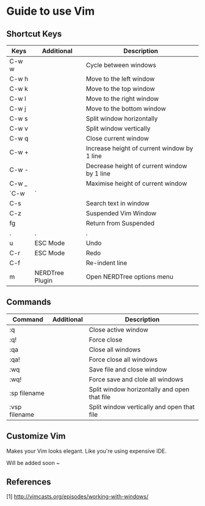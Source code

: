# Guide to use Vim

## Shortcut Keys
Keys | Additional | Description
---- | ---------- | -----------
C-w w | | Cycle between windows
C-w h | | Move to the left window
C-w k | | Move to the top window
C-w l | | Move to the right window
C-w j | | Move to the bottom window
C-w s | | Split window horizontally
C-w v | | Split window vertically
C-w q | | Close current window
C-w + | | Increase height of current window by 1 line
C-w - | | Decrease height of current window by 1 line
C-w _ | | Maximise height of current window
`C-w |` | | Maximise width of current window
C-s | | Search text in window
C-z | | Suspended Vim Window
fg | | Return from Suspended
. | . | .
u | ESC Mode  | Undo
C-r | ESC Mode | Redo
C-f | | Re-indent line
m | NERDTree Plugin | Open NERDTree options menu

## Commands
Command | Additional | Description
------- | ---------- | -----------
:q | | Close active window
:q! | | Force close
:qa | | Close all windows
:qa! | | Force close all windows
:wq | | Save file and close window
:wq! | | Force save and clole all windows
:sp filename | | Split window horizontally and open that file
:vsp filename | | Split window vertically and open that file

## Customize Vim
Makes your Vim looks elegant. Like you're using expensive IDE.

Will be added soon ~

## References
[1] http://vimcasts.org/episodes/working-with-windows/
